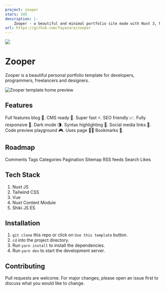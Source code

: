 ```yaml
---
project: zooper
stars: 345
description: |-
    Zooper - a beautiful and minimal portfolio site made with Nuxt 3, Nuxt content module and tailwindcss
url: https://github.com/fayazara/zooper
---
```


[<img src="https://github.com/user-attachments/assets/60e89805-26fd-4074-8ced-447fb148c7e6">](http://supersaas.dev?ref=github)


# Zooper

Zooper is a beautiful personal portfolio template for developers, programmers, freelancers and designers.

![Zooper template home preview](https://zooper.pages.dev/preview.jpg)


## Features

Full features blog 📝.
CMS ready 🚀.
Super fast ⚡.
SEO friendly 📈.
Fully responsive 📱.
Dark mode 🌗.
Syntax highlighting 🌈.
Social media links 🔗.
Code preview playground 🎮.
Uses page 🧑‍💻
Bookmarks 📑.

## Roadmap

Comments
Tags
Categories
Pagination
Sitemap
RSS feeds
Search
Likes

## Tech Stack

1. Nuxt JS
2. Tailwind CSS
3. Vue
4. Nuxt Content Module
5. Shiki JS ES

## Installation

1. `git clone` this repo or click on `Use this template` button.
2. `cd` into the project directory.
3. Run `yarn install` to install the dependencies.
4. Run `yarn dev` to start the development server.

## Contributing

Pull requests are welcome. For major changes, please open an issue first to discuss what you would like to change.

